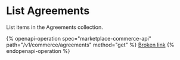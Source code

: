 # List Agreements

List items in the Agreements collection.

{% openapi-operation spec="marketplace-commerce-api" path="/v1/commerce/agreements" method="get" %}
[Broken link](broken-reference)
{% endopenapi-operation %}

